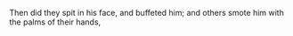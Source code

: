 Then did they spit in his face, and buffeted him; and others smote him with the palms of their hands,
